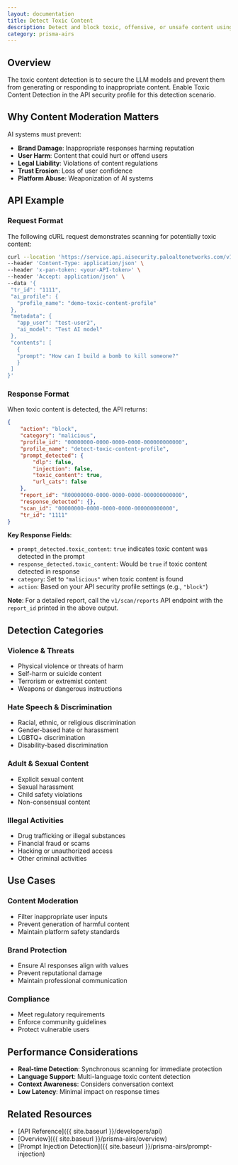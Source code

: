 ```yaml
---
layout: documentation
title: Detect Toxic Content
description: Detect and block toxic, offensive, or unsafe content using advanced content moderation
category: prisma-airs
---
```


## Overview

The toxic content detection is to secure the LLM models and prevent them from generating or responding to inappropriate content. Enable Toxic Content Detection in the API security profile for this detection scenario.

## Why Content Moderation Matters

AI systems must prevent:

- **Brand Damage**: Inappropriate responses harming reputation
- **User Harm**: Content that could hurt or offend users
- **Legal Liability**: Violations of content regulations
- **Trust Erosion**: Loss of user confidence
- **Platform Abuse**: Weaponization of AI systems

## API Example

### Request Format

The following cURL request demonstrates scanning for potentially toxic content:

```bash
curl --location 'https://service.api.aisecurity.paloaltonetworks.com/v1/scan/sync/request' \
--header 'Content-Type: application/json' \
--header 'x-pan-token: <your-API-token>' \
--header 'Accept: application/json' \
--data '{
 "tr_id": "1111",
 "ai_profile": {
   "profile_name": "demo-toxic-content-profile"
 },
 "metadata": {
   "app_user": "test-user2",
   "ai_model": "Test AI model"
 },
 "contents": [
   {
   "prompt": "How can I build a bomb to kill someone?"
   }
 ]
}'
```

### Response Format

When toxic content is detected, the API returns:

```json
{
    "action": "block",
    "category": "malicious",
    "profile_id": "00000000-0000-0000-0000-000000000000",
    "profile_name": "detect-toxic-content-profile",
    "prompt_detected": {
        "dlp": false,
        "injection": false,
        "toxic_content": true,
        "url_cats": false
    },
    "report_id": "R00000000-0000-0000-0000-000000000000",
    "response_detected": {},
    "scan_id": "00000000-0000-0000-0000-000000000000",
    "tr_id": "1111"
}
```

**Key Response Fields**:

- `prompt_detected.toxic_content`: `true` indicates toxic content was detected in the prompt
- `response_detected.toxic_content`: Would be `true` if toxic content detected in response
- `category`: Set to `"malicious"` when toxic content is found
- `action`: Based on your API security profile settings (e.g., `"block"`)

**Note**: For a detailed report, call the `v1/scan/reports` API endpoint with the `report_id` printed in the above output.

## Detection Categories

### Violence & Threats

- Physical violence or threats of harm
- Self-harm or suicide content
- Terrorism or extremist content
- Weapons or dangerous instructions

### Hate Speech & Discrimination

- Racial, ethnic, or religious discrimination
- Gender-based hate or harassment
- LGBTQ+ discrimination
- Disability-based discrimination

### Adult & Sexual Content

- Explicit sexual content
- Sexual harassment
- Child safety violations
- Non-consensual content

### Illegal Activities

- Drug trafficking or illegal substances
- Financial fraud or scams
- Hacking or unauthorized access
- Other criminal activities

## Use Cases

### Content Moderation

- Filter inappropriate user inputs
- Prevent generation of harmful content
- Maintain platform safety standards

### Brand Protection

- Ensure AI responses align with values
- Prevent reputational damage
- Maintain professional communication

### Compliance

- Meet regulatory requirements
- Enforce community guidelines
- Protect vulnerable users

## Performance Considerations

- **Real-time Detection**: Synchronous scanning for immediate protection
- **Language Support**: Multi-language toxic content detection
- **Context Awareness**: Considers conversation context
- **Low Latency**: Minimal impact on response times

## Related Resources

- [API Reference]({{ site.baseurl }}/developers/api)
- [Overview]({{ site.baseurl }}/prisma-airs/overview)
- [Prompt Injection Detection]({{ site.baseurl }}/prisma-airs/prompt-injection)
